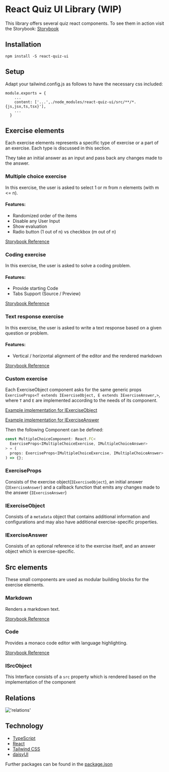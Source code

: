 # React Quiz UI Library (WIP)

This library offers several quiz react components. To see them in action visit the Storybook:
[Storybook](https://eth-peach-lab.github.io/react-quiz-ui/)

## Installation

```
npm install -S react-quiz-ui
```

## Setup

Adapt your tailwind.config.js as follows to have the necessary css included:

```
module.exports = {
    ...
    content: ['...',./node_modules/react-quiz-ui/src/**/*.{js,jsx,ts,tsx}'],
    ...
  }
```

## Exercise elements

Each exercise elements represents a specific type of exercise or a part of an exercise. Each type is discussed in this section.

They take an initial answer as an input and pass back any changes made to the answer.

### Multiple choice exercise

In this exercise, the user is asked to select 1 or m from n elements (with m <= n).

#### Features:

- Randomized order of the items
- Disable any User Input
- Show evaluation
- Radio button (1 out of n) vs checkbox (m out of n)

[Storybook Reference](https://eth-peach-lab.github.io/react-quiz-ui/?path=/docs/exercise-elements-multiple-choice-multiplechoice--docs)

### Coding exercise

In this exercise, the user is asked to solve a coding problem.

#### Features:

- Provide starting Code
- Tabs Support (Source / Preview)

[Storybook Reference](https://eth-peach-lab.github.io/react-quiz-ui/?path=/docs/exercise-elements-coding-coding--docs)

### Text response exercise

In this exercise, the user is asked to write a text response based on a given question or problem.

#### Features:

- Vertical / horizontal alignment of the editor and the rendered markdown

[Storybook Reference](https://eth-peach-lab.github.io/react-quiz-ui/?path=/docs/exercise-elements-text-response-textresponse--docs)

### Custom exercise

Each ExerciseObject component asks for the same generic props `ExerciseProps<T extends IExerciseObject, E extends IExerciseAnswer,>`, where `T` and `E` are implemented according to the needs of its component.

[Example implementation for IExerciseObject](./src/components/exercise-elements//multiple-choice/types/IMultipleChoiceExercise.ts)

[Example implementation for IExerciseAnswer](./src/components/exercise-elements//multiple-choice/types/IMultipleChoiceAnswer.ts)

Then the following Component can be defined:

```typescript
const MultipleChoiceComponent: React.FC<
  ExerciseProps<IMultipleChoiceExercise, IMultipleChoiceAnswer>
> = (
  props: ExerciseProps<IMultipleChoiceExercise, IMultipleChoiceAnswer>
) => {};
```

### ExerciseProps

Consists of the exercise object(`IExerciseObject`), an initial answer (`IExerciseAnswer`) and a callback function that emits any changes made to the answer (`IExerciseAnswer`)

### IExerciseObject

Consists of a `metadata` object that contains additional information and configurations and may also have additional exercise-specific properties.

### IExerciseAnswer

Consists of an optional reference id to the exercise itself, and an answer object which is exercise-specific.

## Src elements

These small components are used as modular building blocks for the exercise elements.

### Markdown

Renders a markdown text.

[Storybook Reference](https://eth-peach-lab.github.io/react-quiz-ui/?path=/docs/src-elements-markdown-markdowncomponent--docs)

### Code

Provides a monaco code editor with language highlighting.

[Storybook Reference](https://eth-peach-lab.github.io/react-quiz-ui/?path=/docs/src-elements-code-object-code--docs)

### ISrcObject

This Interface consists of a `src` property which is rendered based on the implementation of the component

## Relations

!['relations'](./assets/uml.png)

## Technology

- [TypeScript](https://www.typescriptlang.org/)
- [React](https://react.dev/)
- [Tailwind CSS](https://tailwindcss.com/)
- [daisyUI](https://daisyui.com/)

Further packages can be found in the [package.json](./package.json)
